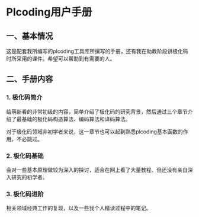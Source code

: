 # Plcoding用户手册

## 一、基本情况

这是配套我所编写的plcoding工具库所撰写的手册，还有我在助教阶段讲极化码时所采用的课件。希望可以帮助到有需要的人。

## 二、手册内容

### 1. 极化码简介

给萌新看的非常初级的内容，简单介绍了极化码的研究背景，然后通过三个章节介绍了最基础的极化码构造算法、编码算法和译码算法。

对于极化码领域非初学者来说，这一章节也可以起到熟悉plcoding基本函数的作用，不必跳过。

### 2. 极化码基础

会对一些基本原理做较为深入的探讨，适合在网上看了大量教程、但还没有亲自深入研究的初学者。

### 3. 极化码进阶

相关领域经典工作的复现，以及一些我个人精读过程中的笔记。
